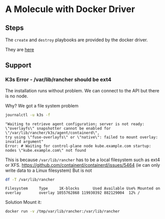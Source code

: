 # A Molecule with Docker Driver

## Steps
The `create` and `destroy` playbooks are provided by the docker driver.

They are [here](https://github.com/ansible-community/molecule-plugins/tree/main/src/molecule_plugins/docker/playbooks)



## Support

### K3s Error - /var/lib/rancher should be ext4

The installation runs without problem. We can connect to the API
but there is no node.

Why? We got a file system problem
```bash
journalctl -u k3s -f
```
```
"Waiting to retrieve agent configuration; server is not ready: \"overlayfs\" snapshotter cannot be enabled for \"/var/lib/rancher/k3s/agent/containerd\",
try using \"fuse-overlayfs\" or \"native\": failed to mount overlay: invalid argument"
Error: # Waiting for control-plane node kube.example.com startup: nodes \"kube.example.com\" not found
```

This is because `/var/lib/rancher` has to be a local filesystem such as ext4 or XFS. https://github.com/containerd/containerd/issues/5464
(ie can only write data to a Linux filesystem)
But is not
```bash
df -T /var/lib/rancher
```
```
Filesystem     Type     1K-blocks      Used Available Use% Mounted on
overlay        overlay 1055762868 119930392 882129004  12% /
```
Solution Mount it:
```bash
docker run -v /tmp/var/lib/rancher:/var/lib/rancher
```

